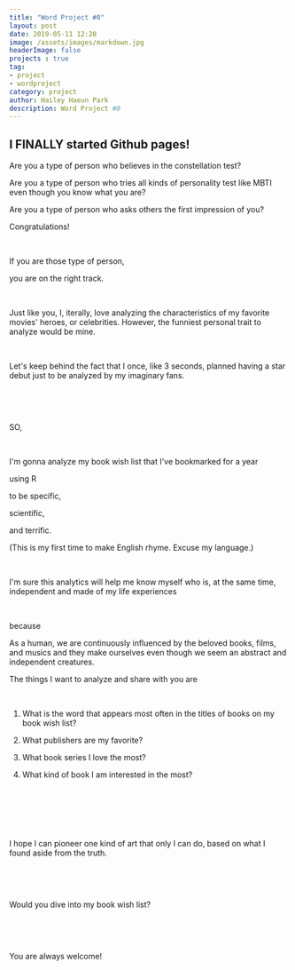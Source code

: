 ```yaml
---
title: "Word Project #0"
layout: post
date: 2019-05-11 12:20
image: /assets/images/markdown.jpg
headerImage: false
projects : true
tag:
- project
- wordproject
category: project
author: Hailey Haeun Park
description: Word Project #0
---
```


<h2> I FINALLY started Github pages! </h2>

Are you a type of person who believes in the constellation test?

Are you a type of person who tries all kinds of personality test like MBTI even though you know what you are?

Are you a type of person who asks others the first impression of you?

Congratulations!

​

If you are those type of person,

you are on the right track.

​

Just like you, I, iterally, love analyzing the characteristics of my favorite movies' heroes, or celebrities. However, the funniest personal trait to analyze would be mine.

​

Let's keep behind the fact that I once, like 3 seconds, planned having a star debut just to be analyzed by my imaginary fans.

​

​

SO,

​

I'm gonna analyze my book wish list that I've bookmarked for a year

using R

to be specific,

scientific,

and terrific.

(This is my first time to make English rhyme. Excuse my language.)

​

I'm sure this analytics will help me know myself who is, at the same time, independent and made of my life experiences

​

because



As a human, we are continuously influenced by the beloved books, films, and musics and they make ourselves even though we seem an abstract and independent creatures.  


The things I want to analyze and share with you are

​

1. What is the word that appears most often in the titles of books on my book wish list?

2. What publishers are my favorite?

3. What book series I love the most?

4. What kind of book I am interested in the most?

​

​

​

I hope I can pioneer one kind of art that only I can do, based on what I found aside from the truth.

​

​

Would you dive into my book wish list?

​

​

You are always welcome!

​
